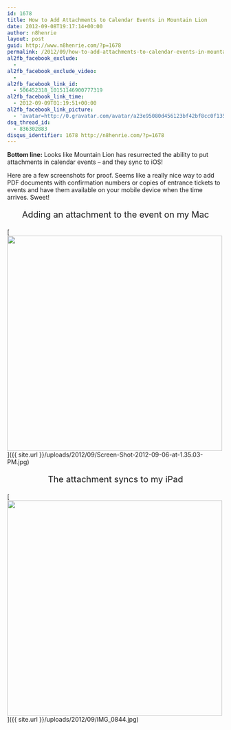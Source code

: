 ```yaml
---
id: 1678
title: How to Add Attachments to Calendar Events in Mountain Lion
date: 2012-09-08T19:17:14+00:00
author: n8henrie
layout: post
guid: http://www.n8henrie.com/?p=1678
permalink: /2012/09/how-to-add-attachments-to-calendar-events-in-mountain-lion/
al2fb_facebook_exclude:
  - 
al2fb_facebook_exclude_video:
  - 
al2fb_facebook_link_id:
  - 506452318_10151146900777319
al2fb_facebook_link_time:
  - 2012-09-09T01:19:51+00:00
al2fb_facebook_link_picture:
  - 'avatar=http://0.gravatar.com/avatar/a23e95080d456123bf42bf8cc0f13519?s=96&amp;d=wavatar&amp;r=PG'
dsq_thread_id:
  - 836302883
disqus_identifier: 1678 http://n8henrie.com/?p=1678
---
```

**Bottom line:** Looks like Mountain Lion has resurrected the ability to put attachments in calendar events &#8211; and they sync to iOS!
  
<!--more-->


  
Here are a few screenshots for proof. Seems like a really nice way to add PDF documents with confirmation numbers or copies of entrance tickets to events and have them available on your mobile device when the time arrives. Sweet!

<p align="center" style="font-size:20px;">
  Adding an attachment to the event on my Mac
</p>

[<img src="{{ site.url }}/uploads/2012/09/Screen-Shot-2012-09-06-at-1.35.03-PM-1024x640.jpg" alt="" title="Adding an attachment to a event in Calendar on Mountain Lion" width="500" class="aligncenter size-large wp-image-1624" srcset="{{ site.url }}/uploads/2012/09/Screen-Shot-2012-09-06-at-1.35.03-PM-1024x640.jpg 1024w, http://n8henrie.com/uploads/2012/09/Screen-Shot-2012-09-06-at-1.35.03-PM-300x187.jpg 300w, http://n8henrie.com/uploads/2012/09/Screen-Shot-2012-09-06-at-1.35.03-PM.jpg 1280w" sizes="(max-width: 1024px) 100vw, 1024px" />]({{ site.url }}/uploads/2012/09/Screen-Shot-2012-09-06-at-1.35.03-PM.jpg) 

<p align="center" style="font-size:20px;">
  The attachment syncs to my iPad
</p>

[<img src="{{ site.url }}/uploads/2012/09/IMG_0844.jpg" alt="" title="The Attachment Synced to the iPad" width="500" class="aligncenter size-full wp-image-1623" srcset="{{ site.url }}/uploads/2012/09/IMG_0844.jpg 768w, http://n8henrie.com/uploads/2012/09/IMG_0844-225x300.jpg 225w" sizes="(max-width: 768px) 100vw, 768px" />]({{ site.url }}/uploads/2012/09/IMG_0844.jpg)